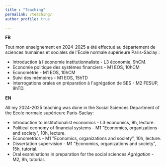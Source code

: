 ```yaml
---
title : "Teaching"
permalink: /teaching/
author_profile: true

---
```


**FR**

Tout mon enseignement en 2024-2025 a été effectué au département de sciences humaines et sociales de l'Ecole normale supérieure Paris-Saclay :
* Introduction à l'économie institutionnaliste - L3 économie, 9hCM. 
* Economie politique des systèmes financiers - M1 EOS, 10hCM
* Econométrie - M1 EOS, 10hCM
* Suivi des mémoires - M1 EOS, 15hTD
* Interrogations orales en préparation à l'agrégation de SES - M2 FESUP, 9hTD.

**EN**

All my 2024-2025 teaching was done in the Social Sciences Department of the Ecole normale supérieure Paris-Saclay:
* Introduction to institutionalist economics - L3 economics, 9h, lecture.
* Political economy of financial systems - M1 "Economics, organizations and society", 10h, lecture.
* Econometrics - M1 "Economics, organizations and society", 10h, lecture.
* Dissertation supervision - M1 "Economics, organizations and society", 15h, tutorial.
* Oral examinations in preparation for the social sciences _Agrégation_ - M2, 9h, tutorial.
